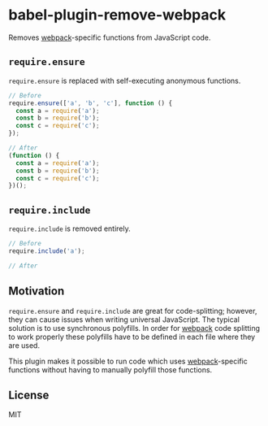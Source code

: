 # babel-plugin-remove-webpack

Removes [webpack]-specific functions from JavaScript code.

## `require.ensure`

`require.ensure` is replaced with self-executing anonymous functions.

```js
// Before
require.ensure(['a', 'b', 'c'], function () {
  const a = require('a');
  const b = require('b');
  const c = require('c');
});

// After
(function () {
  const a = require('a');
  const b = require('b');
  const c = require('c');
})();
```

## `require.include`

`require.include` is removed entirely.

```js
// Before
require.include('a');

// After

```

## Motivation

`require.ensure` and `require.include` are great for code-splitting; however,
they can cause issues when writing universal JavaScript. The typical solution is
to use synchronous polyfills. In order for [webpack] code splitting to work
properly these polyfills have to be defined in each file where they are used.

This plugin makes it possible to run code which uses [webpack]-specific
functions without having to manually polyfill those functions.

## License

MIT

[webpack]: http://webpack.github.io/ "webpack"
